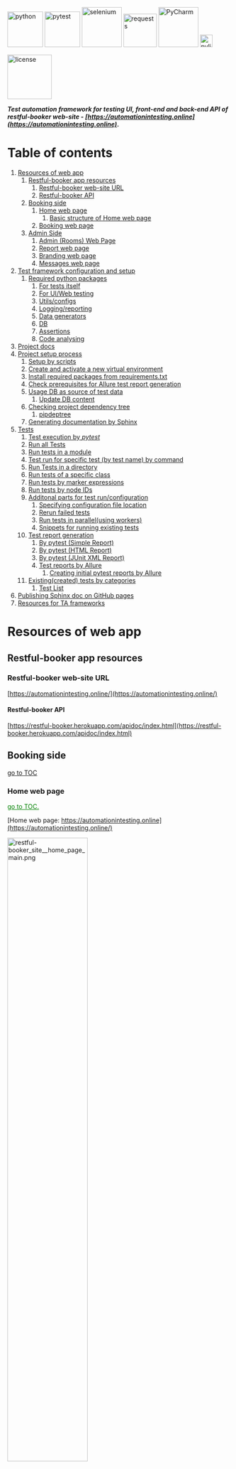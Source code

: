 <!-- Header Section -->
<p align="left">
  <img alt="python" src="https://img.shields.io/badge/python-3670A0?style=for-the-badge&logo=python&logoColor=ffdd54" width="80"/>
  <img alt="pytest" src="https://img.shields.io/badge/py-test-blue?logo=pytest" width="80"/>
  <img alt="selenium" src="https://img.shields.io/badge/-selenium-%43B02A?style=for-the-badge&logo=selenium&logoColor=white" width="90"/>
  <img alt="requests" src="https://img.shields.io/badge/-requests-%43B02A?style=for-the-badge&logo=requests&logoColor=white" width="75"/>
  <img alt="PyCharm" src="https://img.shields.io/badge/pycharm-143?style=for-the-badge&logo=pycharm&logoColor=black&color=black&labelColor=green" width="90"/>
  <img alt="pylint" src="https://raw.githubusercontent.com/pylint-dev/pylint/main/doc/logo.png" width="28"/>
</p>
<p>
  <img alt="license" src="https://img.shields.io/badge/license-MIT-yellow?style=for-the-badge" width="100"/>
</p>


**_Test automation framework for testing UI, front-end and  back-end API of restful-booker web-site - [https://automationintesting.online](https://automationintesting.online)_.**

# Table of contents <div id="toc"></div>
1. [Resources of web app](#resources-of-web-app)
   1. [Restful-booker app resources](#restful-booker-app-resources)
      1. [Restful-booker web-site URL](#restful-booker-web-site-url)
      2. [Restful-booker API](#restful-booker-api)
   2. [Booking side](#booking-side)
      1. [Home web page](#home-web-page)
         1. [Basic structure of Home web page](#basic-structure-of-home-web-page)
      2. [Booking web page](#booking-web-page)
   3. [Admin Side](#admin-side)
      1. [Admin (Rooms) Web Page](#admin-rooms-web-page)
      2. [Report web page](#report-web-page)
      3. [Branding web page](#branding-web-page)
      4. [Messages web page](#messages-web-page)
2. [Test framework configuration and setup](#test-framework-configuration-and-setup)
   1. [Required python packages](#required-python-packages)
      1. [For tests itself](#for-tests-itself)
      2. [For UI/Web testing](#for-uiweb-testing)
      3. [Utils/configs](#utilsconfigs)
      4. [Logging/reporting](#loggingreporting)
      5. [Data generators](#data-generators)
      6. [DB](#db)
      7. [Assertions](#assertions)
      8. [Code analysing](#code-analysing)
3. [Project docs](#project-docs) 
4. [Project setup process](#project-setup-process)
   1. [Setup by scripts](#1-setup-by-scripts) 
   2. [Create and activate a new virtual environment](#2-create-and-activate-a-new-virtual-environment)
   3. [Install required packages from requirements.txt](#3-install-required-packages-from-requirementstxt)
   4. [Check prerequisites for Allure test report generation](#4-check-prerequisites-for-allure-test-report-generation)
   5. [Usage DB as source of test data](#5-usage-db-as-source-of-test-data)
      1.  [Update DB content](#1-update-db-content)
   6. [Checking project dependency tree](#6-checking-project-dependency-tree)
      1. [pipdeptree](#pipdeptree)
   6. [Generating documentation by Sphinx](#generating-documentation-by-sphinx) 
5. [Tests](#tests) 
   1.  [Test execution by _pytest_](#test-execution-by-_pytest_)
      1. [Run all Tests](#run-all-tests)
      2. [Run tests in a module](#run-tests-in-a-module)
      3. [Test run for specific test (by test name) by command](#test-run-for-specific-test-by-test-name-by-command)
      4. [ Run Tests in a directory](#run-tests-in-a-directory)
      6. [Run tests of a specific class](#run-tests-of-a-specific-class)
      7. [Run tests by marker expressions](#run-tests-by-marker-expressions)
      5. [Run tests by node IDs](#run-tests-by-node-ids)
      8. [Additonal parts for test run/configuration](#additional-parts-for-test-runconfiguration)
         1. [Specifying configuration file location](#specifying-configuration-file-location)
         2. [Rerun failed tests](#rerun-failed-tests)
         3. [Run tests in parallel(using workers)](#run-tests-in-parallelusing-workers)
         4. [Snippets for running existing tests](#snippets-for-running-existing-tests)
      9. [Test report generation](#test-report-generation)
         1. [By pytest (Simple Report)](#by-pytest-simple-report)
         2. [By pytest (HTML Report)](#by-pytest-html-report)
         3. [By pytest (JUnit XML Report)](#by-pytest-junit-xml-report)
         4. [Test reports by Allure](#test-reports-by-allure)
            1. [Creating initial pytest reports by Allure](#creating-initial-pytest-reports-by-allure-)
   2. [Existing(created) tests by categories](#existingcreated-tests-by-categories)
      1. [Test List](#test-list)
6. [Publishing Sphinx doc on GitHub pages](#publishing-sphinx-doc-on-github-pages)
7. [Resources for TA frameworks](#resources-for-ta-frameworks)


# Resources of web app
## Restful-booker app resources

### Restful-booker web-site URL
[https://automationintesting.online/](https://automationintesting.online/)

#### Restful-booker API
[https://restful-booker.herokuapp.com/apidoc/index.html](https://restful-booker.herokuapp.com/apidoc/index.html)

## Booking side

[go to TOC](#table-of-contents)

### Home web page

<a href="#toc" style="color: green;">go to TOC.</a>

[Home web page: https://automationintesting.online](https://automationintesting.online/)

<img src="../../project_related_data\pic\restful-booker_site__home_page_main.png" alt="restful-booker_site__home_page_main.png" style="width:60%;">

#### Basic structure of home web page

    ```
        logo(picture)
            welcome_text
        rooms_section
            room_section
                hotel_picture
                hotel_room_description
                    hotel_room_description_header
                        hotel_room_type
                        hotel_room_wheelchair_option
                    hotel_room_description_title
                    hotel_room_options
                        hotel_room_option_wifi
                        hotel_room_option_refreshments
                        hotel_room_option_tv
                        hotel_room_option_safe
                        hotel_room_option_radio
                        hotel_room_option_views
                    hotel_room_booking_button
                booker_contact_form
                    name_input_form
                    email_input_form
                    phone_input_form
                    subject_input_form
                    message_input_form
                    submit_button_on_contact_form
                    alert_booker_form
                hotel_contact_details_field
                map_picture
                footer_panel
                    site_owner_info
                    cookie_policy_link
                    privacy_policy_link
                    admin_panel_link
    ```

## Booking web page

<a href="#toc" style="color: green;">go to TOC.</a>

[Booking web page: https://automationintesting.online](https://automationintesting.online/)

Same URL as for Home page but with additional components on the page

<img src="../../project_related_data\pic\restful-booker_site__book_this_room_page.png" alt="restful-booker_site__home_page_main.png" style="width:60%;">

## Admin side

### Admin (Rooms) web page

<a href="#toc" style="color: green;">go to TOC.</a>

[Home web page: https://automationintesting.online/#/admin/](https://automationintesting.online/#/admin/)

<img src="../../project_related_data\pic\restful-booker_site__admin-room_page.png" alt="restful-booker_site__admin-room_page.png" style="width:70%;">

### Report web page

<a href="#toc" style="color: green;">go to TOC.</a>

[Report web page: https://automationintesting.online/#/admin/report](https://automationintesting.online/#/admin/)

<img src="../../project_related_data\pic\restful-booker_site__report_page.png" alt="restful-booker_site__report_page.png" style="width:70%;">

### Branding web page

<a href="#toc" style="color: green;">go to TOC.</a>

[Branding web page: https://automationintesting.online/#/admin/branding](https://automationintesting.online/#/admin/)

<img src="../../project_related_data\pic\restful-booker_site__branding_page.png" alt="restful-booker_site__branding_page.png" style="width:70%;">

### Messages web page

<a href="#toc" style="color: green;">go to TOC.</a>

[Messages web page: https://automationintesting.online/#/admin/messages](https://automationintesting.online/#/admin/messages)

<img src="../../project_related_data\pic\restful-booker_site__messages_page.png" alt="restful-booker_site__messages_page.png" style="width:70%;">

# Test framework configuration and setup

## Required python packages

<a href="#toc" style="color: green;">go to TOC.</a>

In this project used 'pip-tools' and approach to use high-level dependency tree. Main required packages presented in `requirements.in`. All used Python packages for the current project are generates in `requirements.txt`

Below is the list of main packages with references

### For tests itself

<a href="#toc" style="color: green;">go to TOC.</a>
* **pytest**
    * pypi.org docs: [https://pypi.org/project/pytest/](https://pypi.org/project/pytest/)
    * related info: [https://docs.pytest.org/en/latest/](https://docs.pytest.org/en/latest/) 
    ```bash
    pip install pytest
    ```

* **hypothesis**
    * pypi.org docs: [https://pypi.org/project/hypothesis/](https://pypi.org/project/hypothesis/)
    * related info: [https://hypothesis.works/](https://hypothesis.works/)
    ```bash
    pip install hypothesis
    ```

### For ui/web testing

[go to TOC](#toc)

* **selenium**
    * pypi.org docs: [https://pypi.org/project/selenium/](https://pypi.org/project/selenium/)
    * related info: [https://selenium-python.readthedocs.io/](https://selenium-python.readthedocs.io/) 
    ```bash
    pip install selenium
    ```

* **webdriver-manager**
    * pypi.org docs: [https://pypi.org/project/webdriver-manager/](https://pypi.org/project/webdriver-manager/)
    * related info: [https://github.com/bonigarcia/webdrivermanager](https://github.com/bonigarcia/webdrivermanager) 
    ```
    pip install webdriver-manager
    ```

### Utils/configs

[go to TOC](#toc)

* **mypy**
    * pypi.org docs: [https://pypi.org/project/mypy/](https://pypi.org/project/mypy/)
    * related info: [https://mypy-lang.org/](https://mypy-lang.org/)
    ```bash
    pip install mypy
    ```

* **python-dotenv**
    * pypi.org docs: [https://pypi.org/project/dotenv/](https://pypi.org/project/dotenv/)
    * related info: [https://www.dotenv.org/docs/languages/python](https://www.dotenv.org/docs/languages/python)
    ```bash
    pip install python-dotenv
    ```

* **pyyaml**
    * pypi.org docs: [https://pypi.org/project/PyYAML/](https://pypi.org/project/PyYAML/)
    * related info: [https://pyyaml.org/](https://pyyaml.org/)
    ```bash
    pip install pyyaml
    ```

* **configParser**
    * pypi.org docs: [https://pypi.org/project/configparser/](https://pypi.org/project/configparser/)
    * related info: [https://docs.python.org/3/library/configparser.html](https://docs.python.org/3/library/configparser.html)
    ```bash
    pip install configparser
    ```

* **openpyxl**
    * pypi.org docs: [https://pypi.org/project/openpyxl/](https://pypi.org/project/openpyxl/)
    * related info: [https://openpyxl.readthedocs.io/en/stable/](https://openpyxl.readthedocs.io/en/stable/)
    ```bash
    pip install openpyxl
    ```

* **pyreverse**
    * pypi.org docs: [https://pypi.org/project/pyreverse/](https://pypi.org/project/pyreverse/)
    * related info:  [https://pylint.readthedocs.io/en/latest/pyreverse.html](https://pylint.readthedocs.io/en/latest/pyreverse.html) 
  
    Pyreverse has now been integrated to pylint : [http://pypi.python.org/pypi/pylint/](http://pypi.python.org/pypi/pylint/)
    

* **pipdeptree**
    * pypi.org docs: [https://pypi.org/project/pipdeptree/](https://pypi.org/project/pipdeptree/)
    * related info: [https://github.com/tox-dev/pipdeptree](https://github.com/tox-dev/pipdeptree)
    
    ```bash
    pip install pipdeptree
    ```

* **invoke**

    Invoke is a Python (2.7 and 3.4+) library for managing shell-oriented subprocesses and organizing executable Python code into CLI-invokable tasks. It draws inspiration from various sources (make/rake, Fabric 1.x, etc) to arrive at a powerful & clean feature set.
    * pypi.org docs: https://pypi.org/project/invoke/
    * related info: https://www.pyinvoke.org/
    
    ```bash
    pip install invoke
    ```
  
* **tox**

  tox aims to automate and standardize testing in Python. It is part of a larger vision of easing the packaging, testing and release process of Python software (alongside pytest and devpi).
  
    * pypi.org docs: https://pypi.org/project/tox/
    * related info: https://tox.wiki/en/latest/?badge=latest
    
    ```bash
    pip install tox
    ```

### Logging/reporting

* **allure**
    * pypi.org docs: [https://pypi.org/project/allure-pytest/](https://pypi.org/project/allure-pytest/)
    * related info: [https://allurereport.org/docs/pytest/](https://allurereport.org/docs/pytest/)
    ```bash
    pip install allure-pytest
    ```

* **pytest-html**
    * pypi.org docs: [https://pypi.org/project/pytest-html/](https://pypi.org/project/pytest-html/)
    * related info: [https://pytest-html.readthedocs.io/en/latest/](https://pytest-html.readthedocs.io/en/latest/)
    ```bash
    pip install pytest-html
    ```

* **loguru**
    * pypi.org docs: [https://pypi.org/project/loguru/](https://pypi.org/project/loguru/)
    * related info: [https://loguru.readthedocs.io/](https://loguru.readthedocs.io/) 
    ```bash
    pip install loguru
    ```

### Data generators

[go to TOC](#toc)

* **wonderwords**
    * pypi.org docs: [https://pypi.org/project/wonderwords/](https://pypi.org/project/wonderwords/)
    * related info: [https://loguru.readthedocs.io/](https://loguru.readthedocs.io/)
    ```bash
    pip install wonderwords
    ```

* **Faker**
    * pypi.org docs: [https://pypi.org/project/Faker/](https://pypi.org/project/Faker/)
    * related info: [http://faker.rtfd.org/](http://faker.rtfd.org/)
    ```bash
    pip install Faker
    ```

### DB
* **mysql-connector-python**
    * pypi.org docs: [https://pypi.org/project/mysql-connector-python/](https://pypi.org/project/mysql-connector-python/)
    * related info: [https://dev.mysql.com/doc/connector-python/en/](https://dev.mysql.com/doc/connector-python/en/)
    ```bash
    pip install mysql-connector-python
    ```

### Assertions

[go to TOC](#toc)

* **PyHamcrest**
    * pypi.org docs: [https://pypi.org/project/PyHamcrest/](https://pypi.org/project/PyHamcrest/)
    * related info: [https://pyhamcrest.readthedocs.io/](https://pyhamcrest.readthedocs.io/)
    ```bash
    pip install PyHamcrest
    ```

* **regex**
    * pypi.org docs: [https://pypi.org/project/regex/](https://pypi.org/project/regex/)
    * related info: [https://github.com/mrabarnett/mrab-regex](https://github.com/mrabarnett/mrab-regex)
    ```bash
    pip install regex
    ```

### Code analysing

* **pylint**
    * pypi.org docs: [https://pypi.org/project/pylint/](https://pypi.org/project/pylint/)
    * related info: [https://github.com/pylint-dev/pylint](https://github.com/pylint-dev/pylint)
    ```bash
    pip install pylint
    ```
    
    Generate a default configuration file for the Pylint code analyzer by 
    ```bash
    pylint --generate-rcfile > pylint.rc
    ```

# Project docs
This project contains generated documentation by Sphinx
All documentation you can find  by opening [index.html](docs/build/index.html) in the browser or check [ta_framework_ui_api.pdf](docs/pdf_docs/ta_framework_ui_api.pdf)
Sphinx setup and generating process described [here](#generating-documentation-by-sphinx)

# Project setup process
<a href="#toc" style="color: green;">go to TOC.</a>

## 1. Setup by scripts
By default, you can use file: 
1. `setup_env.bat` for Windows-based machine or 
2. `setup_env.sh` UNIX-based
for validating python version, installing all packages required for running current project.
Otherwise, you can manually install everything using described steps below or fix some issues that appears while project was configured via scripted file.  

## 2. Create and activate a new virtual environment:
<a href="#toc" style="color: green;">go to TOC.</a>

- **_Create virtual environment._**\
  Script below is creating environment with name 'env'.\
  If you want to create environment with unique name, please replace the env name using your env name in script\
  _python -m {here_is_your_venv_name} ../env_

  Working script for creating venv with name 'venv' is below:
    ```
    python -m venv ../env
    ```
  
  then activate it
    * for unix-based
  ```
  source ../venv/bin/activate
  ```
    * for windows
  ```
  .\.venv\Scripts\Activate
  ```

  If you like to have different name for the environment
  ```
  python -m venv {venv_for_project}   
  ```

  and then

  ```
  source {venv_for_project}/Scripts/activate
  ```

**_For deactivating created env use command_**
*
    ```shell
    deactivate
    ```


## 3. Install required packages from requirements.txt
<a href="#toc" style="color: green;">go to TOC.</a>

```shell
pip install -r requirements.txt
```

If **_requirements.txt_** file is missing request, or you have different configuration of the project after installation, please check generate new  _requirements.txt_ file using command 

```shell
pip-compile requirements.in
```
Created `requirements.txt` file will have all dependency for the project.

In case if you are using 'pip-tools' do next steps, 
1. check `requirements.in` content for preventing conflicts with existing(venv/global) configurations. 
2. compile requirements.txt by

```shell
pip-compile requirements.in
```

3. install dependencies by

```shell
pip install -r requirements.txt  
```

## 4. Check prerequisites for Allure test report generation

<a href="#toc" style="color: green;">go to TOC.</a>

1. Check your system on installed and available :
   * JAVA
     ```shell
     java -version
     ```

   * Node.js
     ```shell
     node -v
     ```

     If programs are missing install them using info below

2. Install Java 3
    * Download Java 3 [HERE](https://nodejs.org/en/download/package-manager)

3. Install Node.js
    * Download Node.js [HERE](https://nodejs.org/en/download/package-manager)

4. In command prompt, run the below command
    ```shell
    npm install -g allure-commandline

5. Add _npm_ and _allure-commandline_ to system path
    ```shell
    %AppData\Roaming\npm
    ```
    %AppData\Roaming\npm\node_modules\allure-commandline\bin
   
6. Check that system can have access to allure by
    ```shell
    allure --version
    ```

7. Install allure-pytest
    ```shell
   pip install allure-pytest
    ```
   or from your IDE

## 5. Usage DB as source of test data

<a href="#toc" style="color: green;">go to TOC.</a>

In case if your test data is stored in DB or external files, check the project configuration and adjust test data
manually.

### 1. Update DB content

<a href="#toc" style="color: green;">go to TOC.</a>

If you are using data from DB generate data based on your testing model or paste it manually
preferable to use pip install mysql-connector-python
 
 
## 6. Checking project dependency tree
### pipdeptree
Basic Dependency Tree
```shell
pipdeptree
```
Dependency Tree in JSON Format
```shell
pipdeptree --json
```
Dependency Tree with Outdated Packages
```shell
pipdeptree --outdated
```
Dependency Tree for a Specific Package
```shell
pipdeptree -p <package_name>
```
Generate a Text Report and Save to File
```shell
pipdeptree > resources/project_dependencies.txt
```
Visualize Dependency Tree with Graphviz first install graphviz:
```shell
pip install graphviz
```
then generate a graphical representation:
```shell
pipdeptree --graph-output png > resources/project_dependencies.png
```
## Documentation

## Pydocstyle
To check your code for missing docstrings for current project selected pydocstyle.

```bash
pydocstyle core
````
### 3. **Check an Entire Directory**

To check all Python files in a specific directory, you can run:

bash
`pydocstyle path/to/your_directory/`

### 4. **Check with Specific Conventions**

You can specify the docstring conventions you want to enforce using the `--convention` flag. The available conventions are:

- `google`
- `numpy`
- `pep257`

For example, to check using the Google style:

bash
`pydocstyle --convention=google path/to/your_directory/`

### 5. **Ignore Specific Errors**

If you want to ignore certain error codes, you can use the `--ignore` option followed by the error codes (comma-separated). For example, to ignore error code D103 (missing docstring in public function):

bash
`pydocstyle --ignore=D103 path/to/your_directory/`

### 6. **Output Format**

You can change the output format using the `--format` option. The default format is a simple text output, but you can change it to `json` for easier parsing:

bash
`pydocstyle --format=json path/to/your_directory/`

### 7. **Verbose Mode**

To see more detailed output, you can run `pydocstyle` in verbose mode:

bash
`pydocstyle --verbose path/to/your_directory/`

### 8. **Checking a Specific File or Line**

You can check a specific line in a file by appending the line number to the file path. For example, to check line 42 of `your_file.py`:

bash
`pydocstyle path/to/your_file.py:42`

### 9. **Show Available Error Codes**

To see a list of all available error codes and their meanings, use the `--help` option:

bash
`pydocstyle --help`

### Summary of Commands

- **Check a specific file**:
    
    ```bash
    pydocstyle path/to/your_file.py
    ```
    
- **Check an entire directory**:
    
    ```bash
    pydocstyle path/to/your_directory/
    ```
    
- **Specify conventions**:
    
    ```bash
    pydocstyle --convention=google path/to/your_directory/
    ```
    
- **Ignore specific errors**:
    
    ```bash
    pydocstyle --ignore=D103 path/to/your_directory/
    ```
    
- **Output in JSON format**:
    
    ```bash
    pydocstyle --format=json path/to/your_directory/
    ```

### Generating documentation by Sphinx
1. Install Sphinx in your project environment:

```bash
pip install sphinx
```

2. Set Up Sphinx in Your Project
	**!!! IMPORTANT** 
    For more convenient usage of project structure to better create separate folder where will be stored all documentation and related Sphinx config files and folder. \
    For this project was created new folder `docs` and from that place all Sphinx related command should be executed.
    After navigation to the `docs` directory, run:
    ```bash
    sphinx-quickstart
    ```
This command will guide you through setting up Sphinx by asking several configuration questions.

Typical responses:
* **Separate source and build directories**: Yes
* **Project name**: [Your project name]
* **Author name**: [Your name]
* **Project version**: [Your project version]
* **Project language**: [en]

    This will generate\
        1. `source/` directory with a default `conf.py` file for configuration and some starter `.rst` (reStructuredText) files.\
        2.  `build/` directory (will be empty). It's default directory that will have all project related data if you will not use any different name for collecting generated Sphinx docs (pdf, html... etc).  
          It can be deleted or renamed if you want to have separate places for different types of generated docs. For this project will be generated documentation in HTML and PDF formats. Below you will find scripts and instructions for generating documents in PDF and HTML format using different Sphinx extensions. 
        3. make.bat - default script file for generating docs on Windows OS
        4. Makefile - default script file for generating docs on UNIX base OS


3. Configure conf.py
Edit the generated [conf.py](docs/source/conf.py) file located in the source/ directory to customize your documentation. Key configurations to include:

	* **_Extensions_**: Enable useful Sphinx extensions, such as autodoc for auto-generating documentation from your Python docstrings:

    ```python
    extensions = [
        'sphinx.ext.autodoc',
        'sphinx.ext.napoleon',  # For Google-style or NumPy-style docstrings
    ]
    ```
* **_Paths_**: Set the path for your Python modules to be included in the docs:

    ```python
    import os
    import sys
    sys.path.insert(0, os.path.abspath('../..'))
    ```
* **_HTML Theme_**: You can set the theme for your HTML documentation (default is alabaster):
    ```python
    html_theme = 'sphinx_rtd_theme'  # Example: ReadTheDocs theme
    ```
* **Source file suffix***: Define which file extensions to look for:

    ```python
    source_suffix = ['.rst', '.md']
    ```
4. Install related to chosen Sphinx extensions packages. 
   1. For 'sphinx_rtd_theme' theme execute

       ```bash
       pip install sphinx_rtd_theme
       ```
   2. For 'myst_parser' theme execute

       ```bash
       pip install myst_parser
       ```

   3. For 'rst2pdf' theme execute

       ```bash
       pip install rst2pdf
       ```


4. Document Your Code.

5. Generate reStructuredText (.rst) Files
To automatically generate `.rst` files from your Python code, use sphinx-apidoc. 
This will generate a `source/` directory with .rst files that describe your modules and classes:

    ```bash
    sphinx-apidoc -o source/ path/to/your/module
    ```
   **!!! IMPORTANT**\
   For the current project all Sphinx documentation is stored in `docs` folder and script below should be executed from the project root folder

    ```bash
    sphinx-apidoc -o docs/source .
    ```

6. Build HTML Documentation

    **!!! IMPORTANT**\
    **For the current project script below should be executed from the project root folder.**\
    Once your `.rst` files are in place and `conf.py` is configured, you can build the HTML documentation:
    
   * on Windows OS 
     ```bash
     sphinx-build -b html docs/source/ docs/html/
     ```
     where **_html_docs_** - custom defined name for storing generated html docs.
    
       If errors appears after generating docs try to clear the cached build.\
       Clear the `build/` directory by deleting it or running: 
       
        ```bash
        sphinx-build -b html -E source/ html/
        ````
        The -E flag forces Sphinx to rebuild everything from scratch, avoiding potential caching issues.
    
   * on UNIX
       ```bash
       make html
       ```
     This command will generate the HTML files inside the build/html/ directory. Open the `index.html` file in your browser to view your documentation.
    
7. Build PDF Documentation
 
* on Windows OS 
    ```bash
    sphinx-build -b pdf source/ pdf_docs/
    ```


8. View Documentation

Navigate to the build/html/ directory and open index.html in your browser to view your generated documentation.

Additional Configurations (Optional)
Include Markdown files: If you want to include .md files, ensure the myst_parser is installed and enabled:

```bash
	pip install myst-parser
```

Then add it to `conf.py`:

```python
	extensions = ['myst_parser']
```
Customizing Themes: You can install additional Sphinx themes by running pip install <theme-name> and configuring html_theme in `conf.py`.

# Tests

<a href="#toc" style="color: green;">go to TOC.</a>

More information about test runs by pytest you can
find [here](https://pytest-with-eric.com/introduction/pytest-run-single-test/)

## Test execution by _pytest_

<a href="#toc" style="color: green;">go to TOC.</a>

All tests are located in **_tests_** folder

### Run all Tests

<a href="#toc" style="color: green;">go to TOC.</a>

To run all the tests from the root directory, you can use the following command:
```shell 
python pytest
```
or just
```shell
pytest
```

You can add the -v flag to get more verbose output:

```shell 
python pytest -v
```

![python_pytest_verbose.png](../../project_related_data/pic/python_pytest_verbose.png)

You can enable live console logging using the pytest -s command too.

### Run tests in a module

<a href="#toc" style="color: green;">go to TOC.</a>

To run all tests in a specific file (module), use the following command:

`pytest tests/unit/test_functions.py`

### Test run for specific test (by test name) by command

<a href="#toc" style="color: green;">go to TOC.</a>

Use the `-k` option followed by the name of the test function or method you want to run

`python -k {some_test}}` e.g. `python -k test_dummy_test.py`

### Run tests in a directory

<a href="#toc" style="color: green;">go to TOC.</a>

Perhaps you may decide to split your tests by unit, integration, end-to-end, performance, regression and so on.\
If you need an overview of the various types of testing for your Python applications, this article on the types of\
software testing is a good introduction.\
In these cases it’s helpful to run tests within a specific directory, and you can use:

```
pytest {path_to_the_folder_with_test}
```

e.g.

```shell
pytest tests/dummy_tests
```

### Run tests by node IDs

<a href="#toc" style="color: green;">go to TOC.</a>

To run a specific test, you can use the test’s node ID, which is essentially its path in the syntax:\
`{filename.py}::{test_function_name}.`\
For example, to run the test_add_negative_numbers function in the test_functions.py file, you can use the following
command:

```shell
pytest  test/dummy_tests/test_functions.py::test_add_positive_numbers
```

This runs the **_test_add_positive_numbers_** test in the test_functions.py file.

### Run tests of a specific class

<a href="#toc" style="color: green;">go to TOC.</a>

You can also run all tests in a specific class. To do this, you use the :: operator followed by the class name.\
For example, to run all tests in the RegressionTests class, you can use the following command:

`pytest test/dummy_tests/test_functions.py::TestsUnit`

### Run tests by marker expressions

<a href="#toc" style="color: green;">go to TOC.</a>

By using markers, you can run specific groups of tests, exclude tests, and prioritize tests. This can help you to write
better tests and to get more value from your test suite.

We’ve covered several kinds of markers in the articles on Pytest Timeout, Pytest Skip Tests and Pytes Asyncio.

In Pytest, you can assign markers to your test functions using the @pytest.mark decorator. You can then use these
markers to run specific tests.

This is especially useful when you have different types of tests, such as fast and slow tests, and you want to run them
selectively.

Example of pytest written with markers presented below
```
@pytest.mark.unit
def test_one():
    result_of_doing = do_something()
    assert result_of_doing ==1
```
To run tests based on marker expressions, you use the -m flag followed by the marker name.

```
[pytest]
markers =
    unit : unit tests
    end_to_end  : end to end tests
    skip : slow tests`
```
command is 

```
pytest -m unit
```

In case if ini file located not in the root directory marker should be passed via flag `-c` and valid configured path to
the ini file

## Additional parts for test run/configuration
### Specifying configuration file location

<a href="#toc" style="color: green;">go to TOC.</a>

The -c option allows you to specify the path to your pytest.ini file directly.

`pytest -c path/to/your/pytest.ini`\
example of usage for current project is ```pytest -c config/pytest.ini -m unit```

Better to set the PYTEST_ADDOPTS environment variable to include the config file path:

`export PYTEST_ADDOPTS="-c config/pytest.ini"`

### Rerun failed tests
Rerun for failed tests work after installation of `pytest-rerunfailures` 

```shell
pip install pytest-rerunfailures
```
Check version of `pytest-rerunfailures`
```shell
pytest-rerunfailures --version
```

```shell
pytest --reruns 3 --alluredir="resources/project_test_reports/allure_reports
```
or in paralel
```shell
pytest  -n 10 --reruns 3 --alluredir="resources/project_test_reports/allure_reports"
```
_Full Command Breakdown_

`-n 10`: Runs tests in parallel using 10 worker processes.

`--reruns 3`: Reruns any failed tests up to 3 times.

`--alluredir="resources/project_test_reports/allure_reports"`: Specifies the directory to store Allure reports.

### Run tests in parallel(using workers)

**_Installing Required Plugins_**

Make sure you have the required plugins installed:
* for parallel test execution`pytest-xdist`

```shell
pytest -n 3 
```
_-n 4_: Runs tests in parallel using 4 worker processes.


### Snippets for running existing tests

<a href="#toc" style="color: green;">go to TOC.</a>

1. Test for checking home page (not a booking view)

```shell
pytest test/web_app_tests/test_login_page.py::test_check_main_section_of_home_page
```

## Test report generation

<a href="#toc" style="color: green;">go to TOC.</a>

### By pytest (Simple Report)
Simple pytest report generation in html format is possible by executing command

Short Traceback:

```shell
pytest --tb=short
```
Long Traceback (default):
```shell
pytest --tb=long
```

No Traceback (only show test results):
```shell
pytest --tb=short --disable-warnings
```

### By pytest (HTML Report)
```shell
pytest --html=resources/project_test_reports/pytest_reports/pytest_general_test_report.html
```
using workers
```shell
pytest -n 10 --html=resources/project_test_reports/pytest_html_reports/pytest_html_general_test_report.html
```

### By pytest (JUnit XML Report)
```shell
pytest --junitxml=resources/project_test_reports/pytest_junit_xml_reports/pytest_junit_xml_general_test_report.xml
```

### Test reports by Allure
<a href="#toc" style="color: green;">go to TOC.</a>

#### Creating initial pytest reports by Allure 
<a href="#toc" style="color: green;">go to TOC.</a>
For generating Allure reports on the tests performed, you must first execute tests by pytest.
You need specify a path for the test results directory in the --alluredir command-line argument when running your tests.

```shell
pytest --alluredir="resources/test_report/allure_reports"
```
If any any error appears 
* Check that the system statisfy Allure requirements.
* Confirm that all components installed, report folder is created.
 need to specify execution tests by pytests with specific output format. 

When test execution completed , Allure reports generation starts after executing
```
allure serve {path_to_report_folder}
```

Example of command execution:
```
(.venv) {project_dir_path} allure serve "resources/allure_reports"
```
command that is applicable for the current project configuration is
```shell
allure serve "resources/test_report/allure_reports"
```

After successful execution of command allure starts server and provide server URL for checking allure report in the browser.


## Existing(created) tests by categories
<a href="#toc" style="color: green;">go to TOC.</a>

### Test List
List of existing tests for the current project is possible to generate by executing python script [make_list_of_tests.py](utilities/make_list_of_tests.py).
Result will be presented in the [list_of_all_project_tests.md](resources/list_of_all_project_tests.md). \
All tests are grouping by categories. \
IMPORTANT!!!
If you did any changes, please validate path to the test dir in the [make_list_of_tests.py](utilities/make_list_of_tests.py) 


# Publishing Sphinx doc on GitHub pages
<a href="#toc" style="color: green;">go to TOC.</a>


1. Generate Sphinx HTML Docs (If docs were not created, see
   section [Generating documentation by Sphinx](#generating-documentation-by-sphinx))
2. Create a Separate Branch for Documentation (Optional but Recommended):
    * You can store the generated documentation in a dedicated branch, such as gh-pages, to keep it separate from your
      main project code
      ```bash
      git checkout --orphan gh-pages
      git rm -rf .
      ```
   * Add the generated HTML files: 
     ```bash
     cp -R docs/_build/html/* .
     git add .
     git commit -m "Publish Sphinx docs"
     git push origin gh-pages
     ```
3. Set Up GitHub Pages:
   * Go to your repository settings on GitHub.
   * Under Pages, select the branch (e.g., `gh-pages`) and folder (e.g., `/root` or `/docs`) where your documentation is stored.
    * Save the settings, and GitHub will publish your documentation at a URL like: 
    ```shell
    https://<username>.github.io/<repository-name>/
    ```
4. Automate Documentation Updates (Optional):
Use a CI/CD pipeline (e.g., GitHub Actions) to regenerate and deploy the docs whenever you push updates to your repository. 
Here's an example workflow:

5. _Latest working config is below_
```yaml
name: Deploy Sphinx Docs on GitHub pages

on:
  push:
    branches:
      - master  # Change to your default branch

jobs:
  deploy:
    runs-on: ubuntu-latest
    steps:
      - name: Checkout code
        uses: actions/checkout@v3

      - name: Set up Python
        uses: actions/setup-python@v4
        with:
          python-version: '3.9'

      # This step is skipped since you don't need to install dependencies
      # - name: Install dependencies
      #   run: |
      #     pip install sphinx
      #     pip install -r docs/requirements.txt

      - name: Build documentation
        run: sphinx-build docs docs/_build/html

      - name: Deploy to GitHub Pages
        uses: peaceiris/actions-gh-pages@v3
        with:
          github_token: ${{ secrets.GITHUB_TOKEN }}
          publish_dir: docs/_build/html

```
This config also published only README.MD
```yaml
name: Deploy Sphinx Docs on GitHub pages

on:
  push:
    branches:
      - master  # Change to your default branch

jobs:
  deploy:
    runs-on: ubuntu-latest
    steps:
      - name: Checkout code
        uses: actions/checkout@v3

      - name: Set up Python
        uses: actions/setup-python@v4
        with:
          python-version: '3.9'

      - name: Install dependencies
        run: |
          pip install sphinx
          pip install -r docs/requirements.txt

      - name: Build documentation
        run: sphinx-build docs docs/_build/html

      - name: Deploy to GitHub Pages
        uses: peaceiris/actions-gh-pages@v3
        with:
          github_token: ${{ secrets.GITHUB_TOKEN }}
          publish_dir: docs/_build/html
```

_GitHib workflow config that just render README.MD file and not shows exact Sphinx docs is below_ 
```yaml
name: Deploy Sphinx Docs

on:
  push:
    branches:
      - master  # Trigger on pushes to the main branch

jobs:
  deploy:
    runs-on: ubuntu-latest

    steps:
      - name: Checkout repository
        uses: actions/checkout@v3

      - name: Set up Python
        uses: actions/setup-python@v4
        with:
          python-version: '3.9'

      - name: Install dependencies
        run: |
          pip install -r requirements.txt
          pip install sphinx

      - name: Build Sphinx documentation
        run: sphinx-build docs docs/_build/html

      - name: Deploy to GitHub Pages
        uses: peaceiris/actions-gh-pages@v3
        with:
          github_token: ${{ secrets.GITHUB_TOKEN }}
          publish_dir: docs/_build/html
```

# Resources for TA frameworks

<a href="#toc" style="color: green;">go to TOC.</a>

- [Contact List App - web app for pure API testing](https://thinking-tester-contact-list.herokuapp.com/)
    - was available at 18 June 2024
- Web apps for testing
  - [OrangeHRM web app](https://opensource-demo.orangehrmlive.com/)
  - [httpbin.org - web app](https://httpbin.org/#/)
      - was available at 18 June 2024
      - the developer - [Website](https://kennethreitz.org/)
      - A simple HTTP Request & Response Service.
      - Run locally: `$ docker run -p 80:80 kennethreitz/httpbin`
      - [HTML form](https://httpbin.org/forms/post) that posts to `/post /forms/post`
      - was available at 18 June 2024
  - [tutorialsninja.com - web app](https://tutorialsninja.com/demo/)
      - was available at 18 June 2024